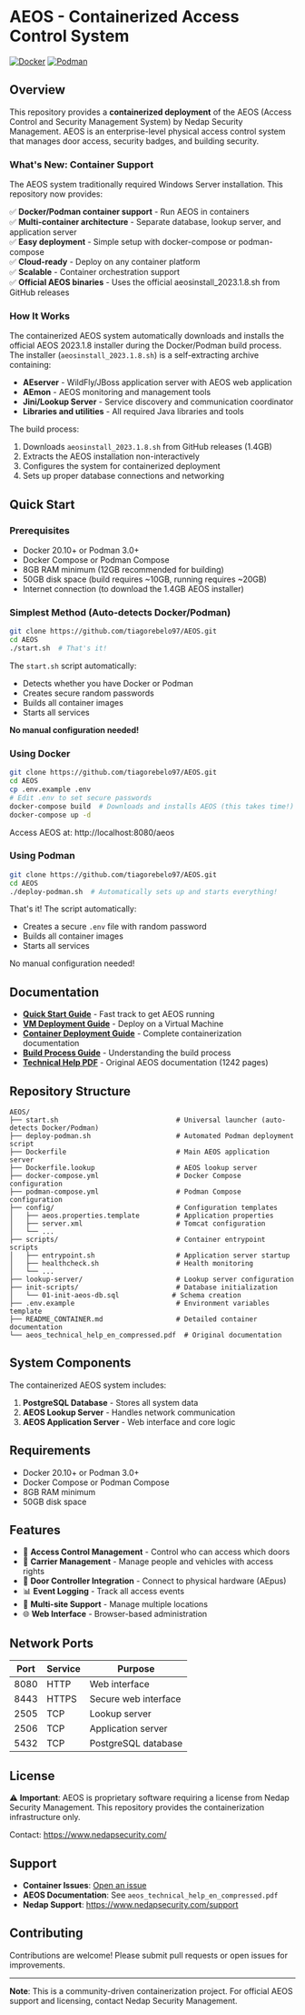 # AEOS - Containerized Access Control System

[![Docker](https://img.shields.io/badge/Docker-Compatible-blue.svg)](https://www.docker.com/)
[![Podman](https://img.shields.io/badge/Podman-Compatible-purple.svg)](https://podman.io/)

## Overview

This repository provides a **containerized deployment** of the AEOS (Access Control and Security Management System) by Nedap Security Management. AEOS is an enterprise-level physical access control system that manages door access, security badges, and building security.

### What's New: Container Support

The AEOS system traditionally required Windows Server installation. This repository now provides:

✅ **Docker/Podman container support** - Run AEOS in containers  
✅ **Multi-container architecture** - Separate database, lookup server, and application server  
✅ **Easy deployment** - Simple setup with docker-compose or podman-compose  
✅ **Cloud-ready** - Deploy on any container platform  
✅ **Scalable** - Container orchestration support  
✅ **Official AEOS binaries** - Uses the official aeosinstall_2023.1.8.sh from GitHub releases

### How It Works

The containerized AEOS system automatically downloads and installs the official AEOS 2023.1.8 installer during the Docker/Podman build process. The installer (`aeosinstall_2023.1.8.sh`) is a self-extracting archive containing:

- **AEserver** - WildFly/JBoss application server with AEOS web application
- **AEmon** - AEOS monitoring and management tools
- **Jini/Lookup Server** - Service discovery and communication coordinator
- **Libraries and utilities** - All required Java libraries and tools

The build process:
1. Downloads `aeosinstall_2023.1.8.sh` from GitHub releases (1.4GB)
2. Extracts the AEOS installation non-interactively
3. Configures the system for containerized deployment
4. Sets up proper database connections and networking  

## Quick Start

### Prerequisites

- Docker 20.10+ or Podman 3.0+
- Docker Compose or Podman Compose
- 8GB RAM minimum (12GB recommended for building)
- 50GB disk space (build requires ~10GB, running requires ~20GB)
- Internet connection (to download the 1.4GB AEOS installer)

### Simplest Method (Auto-detects Docker/Podman)

```bash
git clone https://github.com/tiagorebelo97/AEOS.git
cd AEOS
./start.sh  # That's it!
```

The `start.sh` script automatically:
- Detects whether you have Docker or Podman
- Creates secure random passwords
- Builds all container images
- Starts all services

**No manual configuration needed!**

### Using Docker

```bash
git clone https://github.com/tiagorebelo97/AEOS.git
cd AEOS
cp .env.example .env
# Edit .env to set secure passwords
docker-compose build  # Downloads and installs AEOS (this takes time!)
docker-compose up -d
```

Access AEOS at: http://localhost:8080/aeos

### Using Podman

```bash
git clone https://github.com/tiagorebelo97/AEOS.git
cd AEOS
./deploy-podman.sh  # Automatically sets up and starts everything!
```

That's it! The script automatically:
- Creates a secure `.env` file with random password
- Builds all container images
- Starts all services

No manual configuration needed!

## Documentation

- **[Quick Start Guide](QUICKSTART.md)** - Fast track to get AEOS running
- **[VM Deployment Guide](VM_DEPLOYMENT.md)** - Deploy on a Virtual Machine
- **[Container Deployment Guide](README_CONTAINER.md)** - Complete containerization documentation
- **[Build Process Guide](BUILD.md)** - Understanding the build process
- **[Technical Help PDF](aeos_technical_help_en_compressed.pdf)** - Original AEOS documentation (1242 pages)

## Repository Structure

```
AEOS/
├── start.sh                             # Universal launcher (auto-detects Docker/Podman)
├── deploy-podman.sh                     # Automated Podman deployment script
├── Dockerfile                           # Main AEOS application server
├── Dockerfile.lookup                    # AEOS lookup server
├── docker-compose.yml                   # Docker Compose configuration
├── podman-compose.yml                   # Podman Compose configuration
├── config/                              # Configuration templates
│   ├── aeos.properties.template         # Application properties
│   ├── server.xml                       # Tomcat configuration
│   └── ...
├── scripts/                             # Container entrypoint scripts
│   ├── entrypoint.sh                    # Application server startup
│   ├── healthcheck.sh                   # Health monitoring
│   └── ...
├── lookup-server/                       # Lookup server configuration
├── init-scripts/                        # Database initialization
│   └── 01-init-aeos-db.sql             # Schema creation
├── .env.example                         # Environment variables template
├── README_CONTAINER.md                  # Detailed container documentation
└── aeos_technical_help_en_compressed.pdf  # Original documentation

```

## System Components

The containerized AEOS system includes:

1. **PostgreSQL Database** - Stores all system data
2. **AEOS Lookup Server** - Handles network communication
3. **AEOS Application Server** - Web interface and core logic

## Requirements

- Docker 20.10+ or Podman 3.0+
- Docker Compose or Podman Compose
- 8GB RAM minimum
- 50GB disk space

## Features

- 🔐 **Access Control Management** - Control who can access which doors
- 👥 **Carrier Management** - Manage people and vehicles with access rights
- 🚪 **Door Controller Integration** - Connect to physical hardware (AEpus)
- 📊 **Event Logging** - Track all access events
- 🔄 **Multi-site Support** - Manage multiple locations
- 🌐 **Web Interface** - Browser-based administration

## Network Ports

| Port | Service | Purpose |
|------|---------|---------|
| 8080 | HTTP | Web interface |
| 8443 | HTTPS | Secure web interface |
| 2505 | TCP | Lookup server |
| 2506 | TCP | Application server |
| 5432 | TCP | PostgreSQL database |

## License

⚠️ **Important**: AEOS is proprietary software requiring a license from Nedap Security Management. This repository provides the containerization infrastructure only.

Contact: https://www.nedapsecurity.com/

## Support

- **Container Issues**: [Open an issue](https://github.com/tiagorebelo97/AEOS/issues)
- **AEOS Documentation**: See `aeos_technical_help_en_compressed.pdf`
- **Nedap Support**: https://www.nedapsecurity.com/support

## Contributing

Contributions are welcome! Please submit pull requests or open issues for improvements.

---

**Note**: This is a community-driven containerization project. For official AEOS support and licensing, contact Nedap Security Management.